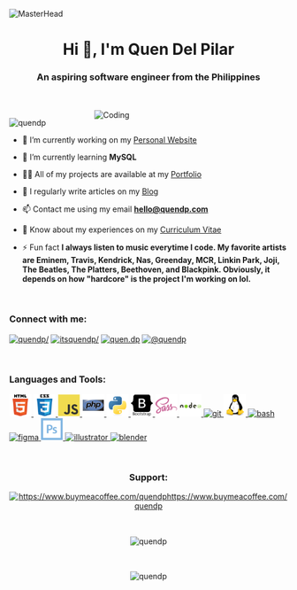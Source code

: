 ![MasterHead](https://thumbs.gfycat.com/BetterHandmadeGull-size_restricted.gif)
<h1 align="center">Hi 👋, I'm Quen Del Pilar</h1>
<h3 align="center">An aspiring software engineer from the Philippines</h3>
<br>
<br>
<img align="right" alt="Coding" width="350" src="https://qph.cf2.quoracdn.net/main-qimg-3bd139022dfbf3b91ec200318cc13148">


<p align="left"> <img src="https://komarev.com/ghpvc/?username=quendp&label=Profile%20views&color=0e75b6&style=flat" alt="quendp" /> </p>

- 🔭 I’m currently working on my [Personal Website](https://quendp.com)

- 🌱 I’m currently learning **MySQL**

- 👨‍💻 All of my projects are available at my [Portfolio](https://quendp.com/portfolio/)

- 📝 I regularly write articles on my [Blog](https://quendp.com/blog/)

- 📫 Contact me using my email **hello@quendp.com**

- 📄 Know about my experiences on my [Curriculum Vitae](https://quendp.com/curriculum-vitae/)

- ⚡ Fun fact **I always listen to music everytime I code. My favorite artists are Eminem, Travis, Kendrick, Nas, Greenday, MCR, Linkin Park, Joji, The Beatles, The Platters, Beethoven, and Blackpink. Obviously, it depends on how "hardcore" is the project I'm working on lol.**
<br>
<h3 align="left">Connect with me:</h3>
<p align="left">
<a href="https://linkedin.com/in/quendp/" target="blank"><img align="center" src="https://raw.githubusercontent.com/rahuldkjain/github-profile-readme-generator/master/src/images/icons/Social/linked-in-alt.svg" alt="quendp/" height="30" width="40" /></a>
<a href="https://fb.com/itsquendp/" target="blank"><img align="center" src="https://raw.githubusercontent.com/rahuldkjain/github-profile-readme-generator/master/src/images/icons/Social/facebook.svg" alt="itsquendp/" height="30" width="40" /></a>
<a href="https://instagram.com/quen.dp" target="blank"><img align="center" src="https://raw.githubusercontent.com/rahuldkjain/github-profile-readme-generator/master/src/images/icons/Social/instagram.svg" alt="quen.dp" height="30" width="40" /></a>
<a href="https://www.youtube.com/@quendp" target="blank"><img align="center" src="https://raw.githubusercontent.com/rahuldkjain/github-profile-readme-generator/master/src/images/icons/Social/youtube.svg" alt="@quendp" height="30" width="40" /></a>
</p>
<br>
<h3 align="left">Languages and Tools:</h3>
<p align="left"> 
  <a href="https://www.w3.org/html/" target="_blank" rel="noreferrer"> <img src="https://raw.githubusercontent.com/devicons/devicon/master/icons/html5/html5-original-wordmark.svg" alt="html5" width="40" height="40"/> </a>
  <a href="https://www.w3schools.com/css/" target="_blank" rel="noreferrer"> <img src="https://raw.githubusercontent.com/devicons/devicon/master/icons/css3/css3-original-wordmark.svg" alt="css3" width="40" height="40"/> </a>
  <a href="https://developer.mozilla.org/en-US/docs/Web/JavaScript" target="_blank" rel="noreferrer"> <img src="https://raw.githubusercontent.com/devicons/devicon/master/icons/javascript/javascript-original.svg" alt="javascript" width="40" height="40"/> </a>
  <a href="https://www.php.net" target="_blank" rel="noreferrer"> <img src="https://raw.githubusercontent.com/devicons/devicon/master/icons/php/php-original.svg" alt="php" width="40" height="40"/> </a>
  <a href="https://www.python.org" target="_blank" rel="noreferrer"> <img src="https://raw.githubusercontent.com/devicons/devicon/master/icons/python/python-original.svg" alt="python" width="40" height="40"/> </a>
  <a href="https://getbootstrap.com" target="_blank" rel="noreferrer"> <img src="https://raw.githubusercontent.com/devicons/devicon/master/icons/bootstrap/bootstrap-plain-wordmark.svg" alt="bootstrap" width="40" height="40"/> </a>
  <a href="https://sass-lang.com" target="_blank" rel="noreferrer"> <img src="https://raw.githubusercontent.com/devicons/devicon/master/icons/sass/sass-original.svg" alt="sass" width="40" height="40"/> </a>
  <a href="https://nodejs.org" target="_blank" rel="noreferrer"> <img src="https://raw.githubusercontent.com/devicons/devicon/master/icons/nodejs/nodejs-original-wordmark.svg" alt="nodejs" width="40" height="40"/> </a>
  <a href="https://git-scm.com/" target="_blank" rel="noreferrer"> <img src="https://www.vectorlogo.zone/logos/git-scm/git-scm-icon.svg" alt="git" width="40" height="40"/> </a>
  <a href="https://www.linux.org/" target="_blank" rel="noreferrer"> <img src="https://raw.githubusercontent.com/devicons/devicon/master/icons/linux/linux-original.svg" alt="linux" width="40" height="40"/> </a>
  <a href="https://www.gnu.org/software/bash/" target="_blank" rel="noreferrer"> <img src="https://www.vectorlogo.zone/logos/gnu_bash/gnu_bash-icon.svg" alt="bash" width="40" height="40"/> </a>
  <a href="https://www.figma.com/" target="_blank" rel="noreferrer"> <img src="https://www.vectorlogo.zone/logos/figma/figma-icon.svg" alt="figma" width="40" height="40"/> </a>
  <a href="https://www.photoshop.com/en" target="_blank" rel="noreferrer"> <img src="https://raw.githubusercontent.com/devicons/devicon/master/icons/photoshop/photoshop-line.svg" alt="photoshop" width="40" height="40"/> </a>
  <a href="https://www.adobe.com/in/products/illustrator.html" target="_blank" rel="noreferrer"> <img src="https://www.vectorlogo.zone/logos/adobe_illustrator/adobe_illustrator-icon.svg" alt="illustrator" width="40" height="40"/> </a>
  <a href="https://www.blender.org/" target="_blank" rel="noreferrer"> <img src="https://download.blender.org/branding/community/blender_community_badge_white.svg" alt="blender" width="40" height="40"/> </a> 
</p>
  
<br>
<h3 align="center">Support:</h3>
<p align="center"><a href="https://www.buymeacoffee.com/quendp"> <img align="center" src="https://cdn.buymeacoffee.com/buttons/v2/default-yellow.png" height="50" width="210" alt="https://www.buymeacoffee.com/quendphttps://www.buymeacoffee.com/quendp" /></a></p>
<br>

<p align="center"> <img align="center" src="https://github-readme-stats.vercel.app/api?username=quendp&show_icons=true&locale=en" alt="quendp"/></p>
<br>

<p align="center"> <img align="center" src="https://github-readme-stats.vercel.app/api/top-langs?username=quendp&show_icons=true&locale=en&layout=compact" alt="quendp"/> </p>
